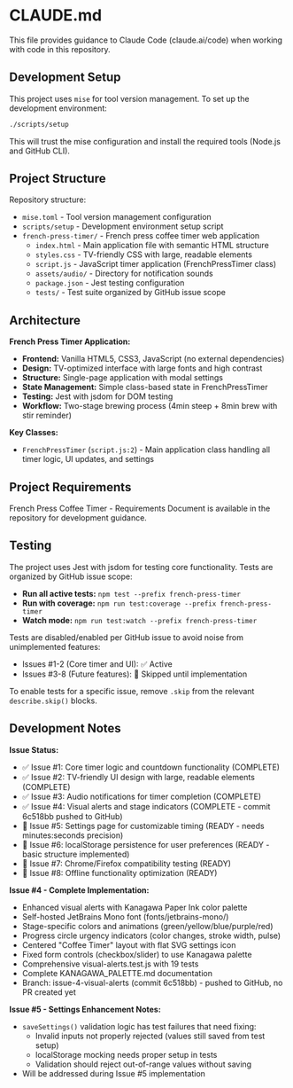 # CLAUDE.md

This file provides guidance to Claude Code (claude.ai/code) when working with code in this repository.

## Development Setup

This project uses `mise` for tool version management. To set up the development environment:

```bash
./scripts/setup
```

This will trust the mise configuration and install the required tools (Node.js and GitHub CLI).

## Project Structure

Repository structure:
- `mise.toml` - Tool version management configuration
- `scripts/setup` - Development environment setup script
- `french-press-timer/` - French press coffee timer web application
  - `index.html` - Main application file with semantic HTML structure
  - `styles.css` - TV-friendly CSS with large, readable elements
  - `script.js` - JavaScript timer application (FrenchPressTimer class)
  - `assets/audio/` - Directory for notification sounds
  - `package.json` - Jest testing configuration
  - `tests/` - Test suite organized by GitHub issue scope

## Architecture

**French Press Timer Application:**
- **Frontend:** Vanilla HTML5, CSS3, JavaScript (no external dependencies)
- **Design:** TV-optimized interface with large fonts and high contrast
- **Structure:** Single-page application with modal settings
- **State Management:** Simple class-based state in FrenchPressTimer
- **Testing:** Jest with jsdom for DOM testing
- **Workflow:** Two-stage brewing process (4min steep + 8min brew with stir reminder)

**Key Classes:**
- `FrenchPressTimer` (`script.js:2`) - Main application class handling all timer logic, UI updates, and settings

## Project Requirements

French Press Coffee Timer - Requirements Document is available in the repository for development guidance.

## Testing

The project uses Jest with jsdom for testing core functionality. Tests are organized by GitHub issue scope:

- **Run all active tests:** `npm test --prefix french-press-timer`
- **Run with coverage:** `npm run test:coverage --prefix french-press-timer`
- **Watch mode:** `npm run test:watch --prefix french-press-timer`

Tests are disabled/enabled per GitHub issue to avoid noise from unimplemented features:
- Issues #1-2 (Core timer and UI): ✅ Active
- Issues #3-8 (Future features): 🚫 Skipped until implementation

To enable tests for a specific issue, remove `.skip` from the relevant `describe.skip()` blocks.

## Development Notes

**Issue Status:**
- ✅ Issue #1: Core timer logic and countdown functionality (COMPLETE)
- ✅ Issue #2: TV-friendly UI design with large, readable elements (COMPLETE)
- ✅ Issue #3: Audio notifications for timer completion (COMPLETE)
- ✅ Issue #4: Visual alerts and stage indicators (COMPLETE - commit 6c518bb pushed to GitHub)
- 🔄 Issue #5: Settings page for customizable timing (READY - needs minutes:seconds precision)
- 🔄 Issue #6: localStorage persistence for user preferences (READY - basic structure implemented)
- 🔄 Issue #7: Chrome/Firefox compatibility testing (READY)
- 🔄 Issue #8: Offline functionality optimization (READY)

**Issue #4 - Complete Implementation:**
- Enhanced visual alerts with Kanagawa Paper Ink color palette
- Self-hosted JetBrains Mono font (fonts/jetbrains-mono/)
- Stage-specific colors and animations (green/yellow/blue/purple/red)
- Progress circle urgency indicators (color changes, stroke width, pulse)
- Centered "Coffee Timer" layout with flat SVG settings icon
- Fixed form controls (checkbox/slider) to use Kanagawa palette
- Comprehensive visual-alerts.test.js with 19 tests
- Complete KANAGAWA_PALETTE.md documentation
- Branch: issue-4-visual-alerts (commit 6c518bb) - pushed to GitHub, no PR created yet

**Issue #5 - Settings Enhancement Notes:**
- `saveSettings()` validation logic has test failures that need fixing:
  - Invalid inputs not properly rejected (values still saved from test setup)
  - localStorage mocking needs proper setup in tests
  - Validation should reject out-of-range values without saving
- Will be addressed during Issue #5 implementation

